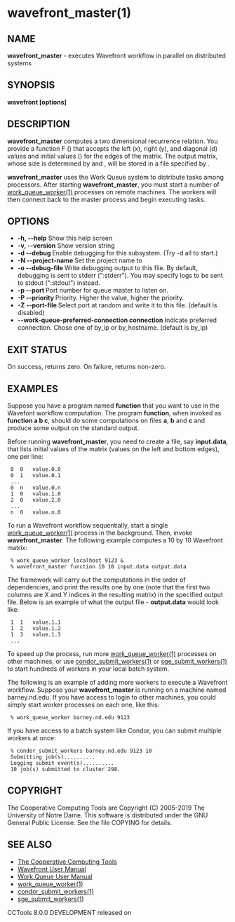 






















# wavefront_master(1)

## NAME
**wavefront_master** - executes Wavefront workflow in parallel on distributed systems

## SYNOPSIS
****wavefront [options] <command> <xsize> <ysize> <inputdata> <outputdata>****

## DESCRIPTION

**wavefront_master** computes a two dimensional recurrence relation. You
provide a function F (**<command>**) that accepts the left (x), right
(y), and diagonal (d) values and initial values (**<inputdata>**) for
the edges of the matrix. The output matrix, whose size is determined by
**<xsize>** and **<ysize>**, will be stored in a file specified
by **<outputdata>**.

**wavefront_master** uses the Work Queue system to distribute tasks among
processors. After starting **wavefront_master**, you must start a number of
[work_queue_worker(1)](work_queue_worker.md) processes on remote machines.  The workers will
then connect back to the master process and begin executing tasks.

## OPTIONS


- **-h, --help** Show this help screen
- **-v, --version** Show version string
- **-d --debug <subsystem>** Enable debugging for this subsystem. (Try -d all to start.)
- **-N --project-name <project>** Set the project name to <project>
- **-o --debug-file <file>** Write debugging output to this file. By default, debugging is sent to stderr (":stderr"). You may specify logs to be sent to stdout (":stdout") instead.
- **-p --port <port>** Port number for queue master to listen on.
- **-P --priority <num>** Priority. Higher the value, higher the priority.
- **-Z --port-file <file>** Select port at random and write it to this file.  (default is disabled)
- **--work-queue-preferred-connection connection** Indicate preferred connection. Chose one of by_ip or by_hostname. (default is by_ip)


## EXIT STATUS
On success, returns zero.  On failure, returns non-zero.

## EXAMPLES

Suppose you have a program named **function** that you want to use in the
Wavefont workflow computation. The program **function**, when invoked as
**function a b c**, should do some computations on files **a**, **b** and
**c** and produce some output on the standard output.

Before running **wavefront_master**, you need to create a file, say
**input.data**, that lists initial values of the matrix (values on the left
and bottom edges), one per line:

```
 0	0	value.0.0
 0	1	value.0.1
 ...
 0	n	value.0.n
 1	0	value.1.0
 2	0	value.2.0
 ...
 n	0	value.n.0
```

To run a Wavefront workflow sequentially, start a single
[work_queue_worker(1)](work_queue_worker.md) process in the background. Then, invoke
**wavefront_master**. The following example computes a 10 by 10 Wavefront
matrix:

```
 % work_queue_worker localhost 9123 &
 % wavefront_master function 10 10 input.data output.data
```

The framework will carry out the computations in the order of dependencies, and
print the results one by one (note that the first two columns are X and Y
indices in the resulting matrix) in the specified output file. Below is an
example of what the output file - **output.data** would look like:

```
 1	1	value.1.1
 1	2	value.1.2
 1	3	value.1.3
 ...
```

To speed up the process, run more [work_queue_worker(1)](work_queue_worker.md) processes on
other machines, or use [condor_submit_workers(1)](condor_submit_workers.md) or
[sge_submit_workers(1)](sge_submit_workers.md) to start hundreds of workers in your local batch
system.

The following is an example of adding more workers to execute a Wavefront
workflow. Suppose your **wavefront_master** is running on a machine named
barney.nd.edu. If you have access to login to other machines, you could simply
start worker processes on each one, like this:

```
 % work_queue_worker barney.nd.edu 9123
```

If you have access to a batch system like Condor, you can submit multiple
workers at once:

```
 % condor_submit_workers barney.nd.edu 9123 10
 Submitting job(s)..........
 Logging submit event(s)..........
 10 job(s) submitted to cluster 298.
```

## COPYRIGHT

The Cooperative Computing Tools are Copyright (C) 2005-2019 The University of Notre Dame.  This software is distributed under the GNU General Public License.  See the file COPYING for details.

## SEE ALSO


- [The Cooperative Computing Tools]("http://ccl.cse.nd.edu/software/manuals")
- [Wavefront User Manual]("http://ccl.cse.nd.edu/software/manuals/wavefront.html")
- [Work Queue User Manual]("http://ccl.cse.nd.edu/software/manuals/workqueue.html")
- [work_queue_worker(1)](work_queue_worker.md)
- [condor_submit_workers(1)](condor_submit_workers.md)
- [sge_submit_workers(1)](sge_submit_workers.md)


CCTools 8.0.0 DEVELOPMENT released on 
